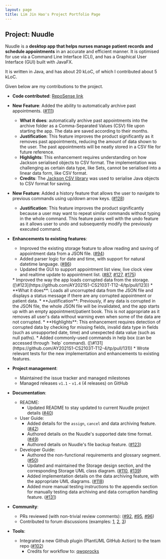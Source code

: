 ```yaml
---
layout: page
title: Lim Jin Hao's Project Portfolio Page
---
```


## Project: Nuudle

Nuudle is a **desktop app that helps nurses manage patient records and schedule appointments** in an accurate and efficient manner.
It is optimised for use via a Command Line Interface (CLI), and has a Graphical User Interface (GUI) built with JavaFX.

It is written in Java, and has about 20 kLoC, of which I contributed about 5 kLoC.

Given below are my contributions to the project.

* **Code contributed**: [RepoSense link](https://nus-cs2103-ay2021s1.github.io/tp-dashboard/#breakdown=true&search=jinhao-l)

* **New Feature**: Added the ability to automatically archive past appointments. ([\#111](https://github.com/AY2021S1-CS2103T-T12-4/tp/pull/111))
  * **What it does**: automatically archive past appointments into the archive folder as a Comma-Separated Values (CSV) file upon starting the app. The data are saved according to their months.
  * **Justification**: This feature improves the product significantly as it removes past appointments, reducing the amount of data shown to the user. The past appointments will be neatly stored in a CSV file for future reference.
  * **Highlights**: This enhancement requires understanding on how Jackson serialised objects to CSV format. The implementation was challenging as certain data type, like Sets, cannot be serialised into a linear data form, like CSV format.
  * **Credits**: The [Jackson CSV library](https://github.com/FasterXML/jackson-dataformats-text/tree/master/csv) was used to serialise Java objects to CSV format for saving.

* **New Feature**: Added a history feature that allows the user to navigate to previous commands using up/down arrow keys. ([\#128](https://github.com/AY2021S1-CS2103T-T12-4/tp/pull/128))
  * **Justification**: This feature improves the product significantly because a user may want to repeat similar commands without typing in the whole command. This feature pairs well with the undo feature as it allows user to undo and subsequently modify the previously executed command.

* **Enhancements to existing features**:
  * Improved the existing storage feature to allow reading and saving of appointment data from a JSON file. ([\#94](https://github.com/AY2021S1-CS2103T-T12-4/tp/pull/94))
  * Added parser logic for date and time, with support for natural datetime language. ([\#86](https://github.com/AY2021S1-CS2103T-T12-4/tp/pull/86))
  * Updated the GUI to support appointment list view, live clock view and realtime update to appointment list. ([\#87](https://github.com/AY2021S1-CS2103T-T12-4/tp/pull/87), [\#127](https://github.com/AY2021S1-CS2103T-T12-4/tp/pull/127), [\#175](https://github.com/AY2021S1-CS2103T-T12-4/tp/pull/175))
  <div style="page-break-after: always;"></div>
  * Improved the way the app loads corrupted data from the storage. ([\#123](https://github.com/AY2021S1-CS2103T-T12-4/tp/pull/123))
    * **What it does**: Loads all uncorrupted data from the JSON file and displays a status message if there are any corrupted appointment or patient data.
    * **Justification**: Previously, if any data is corrupted in the JSON file, the whole JSON file will be invalidated, and the app starts up with an empty appointment/patient book. This is not appropriate as it removes all user's data without warning even when some of the data are not corrupted.
    * **Highlights**: This enhancement requires detection of corrupted data by checking for missing fields, invalid data type in fields (such as unsupported date, time) and unexpected data value (such as null paths).
  * Added commonly-used commands in help box (can be accessed through `help` command). ([\#131](https://github.com/AY2021S1-CS2103T-T12-4/tp/pull/131))
  * Wrote relevant tests for the new implementation and enhancements to existing features.

* **Project management**:
  * Maintained the issue tracker and managed milestones
  * Managed releases `v1.1` - `v1.4` (4 releases) on GitHub

* **Documentation**:
  * README:
    * Updated README to stay updated to current Nuudle project details ([\#40](https://github.com/AY2021S1-CS2103T-T12-4/tp/pull/40))
  * User Guide:
    * Added details for the `assign`, `cancel` and data archiving feature. ([\#42](https://github.com/AY2021S1-CS2103T-T12-4/tp/pull/42))
    * Authored details on the Nuudle's supported date time format. ([\#49](https://github.com/AY2021S1-CS2103T-T12-4/tp/pull/49))
    * Authored details on Nuudle's file backup feature. ([\#123](https://github.com/AY2021S1-CS2103T-T12-4/tp/pull/123))
  * Developer Guide:
    * Authored the non-functional requirements and glossary segment. ([\#50](https://github.com/AY2021S1-CS2103T-T12-4/tp/pull/50))
    * Updated and maintained the Storage design section, and the corresponding Storage UML class diagram. ([\#110](https://github.com/AY2021S1-CS2103T-T12-4/tp/pull/110), [\#139](https://github.com/AY2021S1-CS2103T-T12-4/tp/pull/139))
    * Added implementation details on the data archiving feature, with the appropriate UML diagrams. ([\#118](https://github.com/AY2021S1-CS2103T-T12-4/tp/pull/118))
    * Added more manual testing instructions to the appendix section for manually testing data archiving and data corruption handling feature. ([\#131](https://github.com/AY2021S1-CS2103T-T12-4/tp/pull/131))

* **Community**:
  * PRs reviewed (with non-trivial review comments): ([\#92](https://github.com/AY2021S1-CS2103T-T12-4/tp/pull/92), [\#95](https://github.com/AY2021S1-CS2103T-T12-4/tp/pull/95), [\#96](https://github.com/AY2021S1-CS2103T-T12-4/tp/pull/96))
  * Contributed to forum discussions
  (examples:
  [1](https://github.com/nus-cs2103-AY2021S1/forum/issues/99#issuecomment-683256251),
  [2](https://github.com/nus-cs2103-AY2021S1/forum/issues/94#issuecomment-692407535),
  [3](https://github.com/nus-cs2103-AY2021S1/forum/issues/318#issuecomment-708233836))

* **Tools**:
  * Integrated a new Github plugin (PlantUML GitHub Action) to the team repo ([\#102](https://github.com/AY2021S1-CS2103T-T12-4/tp/pull/102))
    * Credits for workflow to: [qwoprocks](https://github.com/nus-cs2103-AY2021S1/forum/issues/309#issue-718884781)

